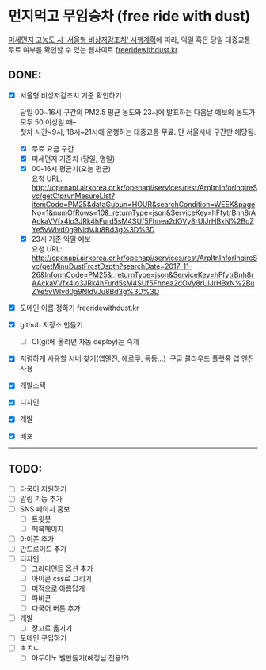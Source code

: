 # 먼지먹고 무임승차 (free ride with dust)

[미세먼지 고농도 시 '서울형 비상저감조치' 시행계획](http://opengov.seoul.go.kr/sanction/12497613)에 따라, 익일 혹은 당일 대중교통 무료 여부를 확인할 수 있는 웹사이트 [freeridewithdust.kr](https://freeridewithdust.appspot.com/)

## DONE:

- [x] 서울형 비상저감조치 기준 확인하기

    당일 00\~16시 구간의 PM2.5 평균 농도와 23시에 발표하는 다음날 예보의 농도가 모두 50 이상일 때–  
첫차 시간\~9시, 18시\~21시에 운행하는 대중교통 무료. 단 서울시내 구간만 해당됨.  
  - [x] 무료 요금 구간
  - [x] 미세먼지 기준치 (당일, 명일)
  - [x] 00-16시 평균치(오늘 평균)  
  요청 URL: http://openapi.airkorea.or.kr/openapi/services/rest/ArpltnInforInqireSvc/getCtprvnMesureLIst?itemCode=PM25&dataGubun=HOUR&searchCondition=WEEK&pageNo=1&numOfRows=10&_returnType=json&ServiceKey=hFfytrBnh8rAAckaVVfx4io3JRk4hFurd5sM4SUf5Fhnea2dOVy8rUlJrHBxN%2BuZYe5vWIvd0g9NldVJu8Bd3g%3D%3D
  - [x] 23시 기준 익일 예보  
  요청 URL: http://openapi.airkorea.or.kr/openapi/services/rest/ArpltnInforInqireSvc/getMinuDustFrcstDspth?searchDate=2017-11-26&InformCode=PM25&_returnType=json&ServiceKey=hFfytrBnh8rAAckaVVfx4io3JRk4hFurd5sM4SUf5Fhnea2dOVy8rUlJrHBxN%2BuZYe5vWIvd0g9NldVJu8Bd3g%3D%3D
- [x] 도메인 이름 정하기
  freeridewithdust.kr
- [x] github 저장소 만들기
	- [ ] CI(git에 올리면 자동 deploy)는 숙제
- [x] 저렴하게 사용할 서버 찾기(앱엔진, 헤로쿠, 등등…)
  구글 클라우드 플랫폼 앱 엔진 사용
- [x] 개발스택
- [x] 디자인
- [x] 개발
- [x] 배포


---

## TODO:

- [ ] 다국어 지원하기
- [ ] 알림 기능 추가
- [ ] SNS 페이지 홍보
	- [ ] 트윗봇
	- [ ] 페북페이지
- [ ] 아이폰 추가
- [ ] 안드로이드 추가
- [ ] 디자인
	- [ ] 그라디언트 옵션 추가
	- [ ] 아이콘 css로 그리기
	- [ ] 미적으로 아름답게
	- [ ] 파비콘
	- [ ] 다국어 버튼 추가
- [ ] 개발
	- [ ] 장고로 옮기기
- [ ] 도메인 구입하기
- [ ] ㅎㅈㄴ
	- [ ] 아두이노 벨만들기(혜정님 전용!?)

